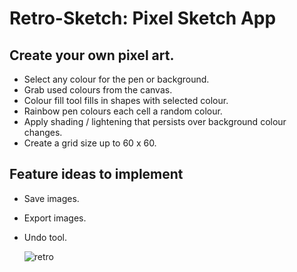 # Retro-Sketch: Pixel Sketch App

## Create your own pixel art.

- Select any colour for the pen or background.
- Grab used colours from the canvas.
- Colour fill tool fills in shapes with selected colour.
- Rainbow pen colours each cell a random colour.
- Apply shading / lightening that persists over background colour changes.
- Create a grid size up to 60 x 60.

## Feature ideas to implement

- Save images.
- Export images.
- Undo tool.

  ![retro](https://github.com/aryans98/Retro-Sketch/assets/84920015/03017045-3e90-4b04-9652-ec74b4f0c06b)
